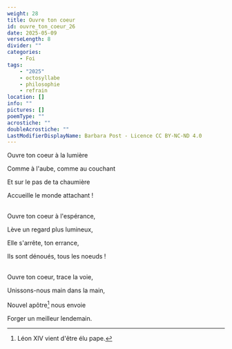 ```yaml
---
weight: 28
title: Ouvre ton coeur
id: ouvre_ton_coeur_26
date: 2025-05-09
verseLength: 8
divider: ""
categories:
    - Foi
tags:
    - "2025"
    - octosyllabe
    - philosophie
    - refrain
location: []
info: ""
pictures: []
poemType: ""
acrostiche: ""
doubleAcrostiche: ""
LastModifierDisplayName: Barbara Post - Licence CC BY-NC-ND 4.0
---
```

Ouvre ton coeur à la lumière

Comme à l'aube, comme au couchant

Et sur le pas de ta chaumière

Accueille le monde attachant !

 \
Ouvre ton coeur à l'espérance,

Lève un regard plus lumineux,

Elle s'arrête, ton errance,

Ils sont dénoués, tous les noeuds !

 \
Ouvre ton coeur, trace la voie,

Unissons-nous main dans la main,

Nouvel apôtre[^1] nous envoie

Forger un meilleur lendemain.

[^1]: Léon XIV vient d'être élu pape.

